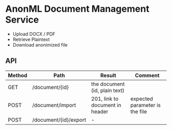 # AnonML Document Management Service

* Upload DOCX / PDF
* Retrieve Plaintext
* Download anonimized file

## API

| Method | Path                  | Result | Comment |
|--------|-----------------------|--------|---------|
| GET    | /document/{id}        |the document (id, plain text)|         |
| POST   | /document/import             | 201, link to document in header|expected parameter is the file|
| POST   | /document/{id}/export | - |         |







